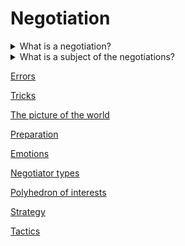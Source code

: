# Negotiation

<details>
  <summary>What is a negotiation?</summary>

Negotiation is a dialogue between two or more people or parties to reach the desired outcome regarding one or more issues of conflict. It is an interaction between entities who aspire to agree on matters of mutual interest. The agreement can be beneficial for all or some of the parties involved. The negotiators should establish their own needs and wants while also seeking to understand the wants and needs of others involved to increase their chances of closing deals, avoiding conflicts, forming relationships with other parties, or maximizing mutual gains.

</details>

<details>
  <summary>What is a subject of the negotiations?</summary>

The subject of negotiations may be the terms of the transaction or agreement on the deadline for the implementation of a particular task, the conditions for the implementation of this task. It may be some other agreements that are important for both one and the other side.

</details>

[Errors](ERRORS.md)

[Tricks](TRICKS.md)

[The picture of the world](PICTURE_OF_THE_WORLD.md)

[Preparation](PREPARATION.md)

[Emotions](EMOTIONS.md)

[Negotiator types](NEGOTIATOR_TYPES/README.md)

[Polyhedron of interests](POLYHEDRON_OF_INTERESTS.md)

[Strategy](STRATEGY.md)

[Tactics](TACTICS.md)
